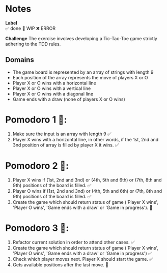 # Notes

**Label**  
✅ done 🚧 WIP ❌ ERROR

**Challenge**
The exercise involves developing a Tic-Tac-Toe game strictly adhering to the TDD rules.

## Domains
- The game board is represented by an array of strings with length 9
- Each position of the array represents the move of players X or O
- Player X or O wins with a horizontal line
- Player X or O wins with a vertical line
- Player X or O wins with a diagonal line
- Game ends with a draw (none of players X or O wins)

# Pomodoro 1 🍅:
1. Make sure the input is an array with length 9 ✅
2. Player X wins with a horizontal line, in other words, if the 1st, 2nd and 3nd position of array is filled by player X it wins. ✅

# Pomodoro 2 🍅:
1. Player X wins if (1st, 2nd and 3nd) or (4th, 5th and 6th) or (7th, 8th and 9th) positions of the board is filled. ✅
2. Player O wins if (1st, 2nd and 3nd) or (4th, 5th and 6th) or (7th, 8th and 9th) positions of the board is filled. ✅
3. Create the game which should return status of game ('Player X wins', 'Player O wins', 'Game ends with a draw' or 'Game in progress'). 🚧

# Pomodoro 3 🍅:
1. Refactor current solution in order to attend other cases. ✅
2. Create the game which should return status of game ('Player X wins', 'Player O wins', 'Game ends with a draw' or 'Game in progress') ✅
3. Check which player moves next. Player X should start the game. ✅
4. Gets available positions after the last move. 🚧

